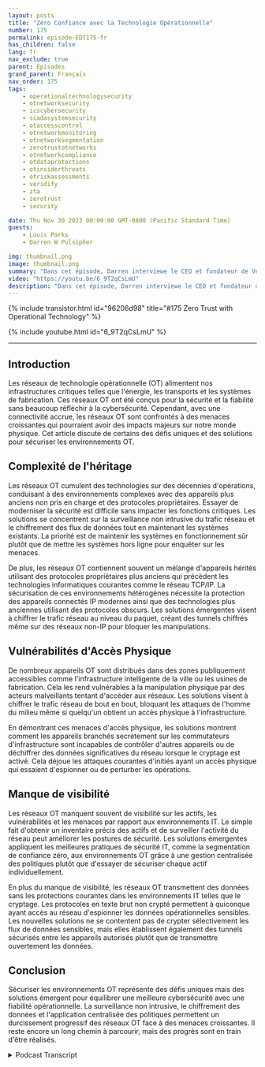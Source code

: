 ```yaml
---
layout: posts
title: "Zéro Confiance avec la Technologie Opérationnelle"
number: 175
permalink: episode-EDT175-fr
has_children: false
lang: fr
nav_exclude: true
parent: Épisodes
grand_parent: Français
nav_order: 175
tags:
    - operationaltechnologysecurity
    - otnetworksecurity
    - icscybersecurity
    - scadasystemsecurity
    - otaccesscontrol
    - otnetworkmonitoring
    - otnetworksegmentation
    - zerotrustotnetworks
    - otnetworkcompliance
    - otdataprotections
    - otinsiderthreats
    - otriskassessments
    - veridify
    - zta
    - zerotrust
    - security

date: Thu Nov 30 2023 00:00:00 GMT-0800 (Pacific Standard Time)
guests:
    - Louis Parks
    - Darren W Pulsipher

img: thumbnail.png
image: thumbnail.png
summary: "Dans cet épisode, Darren interviewe le CEO et fondateur de Veridify, Louis Parks. Ils discutent des problèmes uniques liés aux réseaux de technologie opérationnelle qui contrôlent les infrastructures critiques, en raison de la complexité du patrimoine, des vulnérabilités en matière d'accessibilité et du manque de visibilité."
video: "https://youtu.be/6_9T2qCsLmU"
description: "Dans cet épisode, Darren interviewe le CEO et fondateur de Veridify, Louis Parks. Ils discutent des problèmes uniques liés aux réseaux de technologie opérationnelle qui contrôlent les infrastructures critiques, en raison de la complexité du patrimoine, des vulnérabilités en matière d'accessibilité et du manque de visibilité."
---
```


<div>
{% include transistor.html id="96206d98" title="#175 Zero Trust with Operational Technology" %}

{% include youtube.html id="6_9T2qCsLmU" %}
</div>

---

## Introduction

Les réseaux de technologie opérationnelle (OT) alimentent nos infrastructures critiques telles que l'énergie, les transports et les systèmes de fabrication. Ces réseaux OT ont été conçus pour la sécurité et la fiabilité sans beaucoup réfléchir à la cybersécurité. Cependant, avec une connectivité accrue, les réseaux OT sont confrontés à des menaces croissantes qui pourraient avoir des impacts majeurs sur notre monde physique. Cet article discute de certains des défis uniques et des solutions pour sécuriser les environnements OT.

## Complexité de l'héritage

Les réseaux OT cumulent des technologies sur des décennies d'opérations, conduisant à des environnements complexes avec des appareils plus anciens non pris en charge et des protocoles propriétaires. Essayer de moderniser la sécurité est difficile sans impacter les fonctions critiques. Les solutions se concentrent sur la surveillance non intrusive du trafic réseau et le chiffrement des flux de données tout en maintenant les systèmes existants. La priorité est de maintenir les systèmes en fonctionnement sûr plutôt que de mettre les systèmes hors ligne pour enquêter sur les menaces.

De plus, les réseaux OT contiennent souvent un mélange d'appareils hérités utilisant des protocoles propriétaires plus anciens qui précèdent les technologies informatiques courantes comme le réseau TCP/IP. La sécurisation de ces environnements hétérogènes nécessite la protection des appareils connectés IP modernes ainsi que des technologies plus anciennes utilisant des protocoles obscurs. Les solutions émergentes visent à chiffrer le trafic réseau au niveau du paquet, créant des tunnels chiffrés même sur des réseaux non-IP pour bloquer les manipulations.

## Vulnérabilités d'Accès Physique

De nombreux appareils OT sont distribués dans des zones publiquement accessibles comme l'infrastructure intelligente de la ville ou les usines de fabrication. Cela les rend vulnérables à la manipulation physique par des acteurs malveillants tentant d'accéder aux réseaux. Les solutions visent à chiffrer le trafic réseau de bout en bout, bloquant les attaques de l'homme du milieu même si quelqu'un obtient un accès physique à l'infrastructure.

En démontrant ces menaces d'accès physique, les solutions montrent comment les appareils branchés secrètement sur les commutateurs d'infrastructure sont incapables de contrôler d'autres appareils ou de déchiffrer des données significatives du réseau lorsque le cryptage est activé. Cela déjoue les attaques courantes d'initiés ayant un accès physique qui essaient d'espionner ou de perturber les opérations.

## Manque de visibilité

Les réseaux OT manquent souvent de visibilité sur les actifs, les vulnérabilités et les menaces par rapport aux environnements IT. Le simple fait d'obtenir un inventaire précis des actifs et de surveiller l'activité du réseau peut améliorer les postures de sécurité. Les solutions émergentes appliquent les meilleures pratiques de sécurité IT, comme la segmentation de confiance zéro, aux environnements OT grâce à une gestion centralisée des politiques plutôt que d'essayer de sécuriser chaque actif individuellement.

En plus du manque de visibilité, les réseaux OT transmettent des données sans les protections courantes dans les environnements IT telles que le cryptage. Les protocoles en texte brut non crypté permettent à quiconque ayant accès au réseau d'espionner les données opérationnelles sensibles. Les nouvelles solutions ne se contentent pas de crypter sélectivement les flux de données sensibles, mais elles établissent également des tunnels sécurisés entre les appareils autorisés plutôt que de transmettre ouvertement les données.

## Conclusion

Sécuriser les environnements OT représente des défis uniques mais des solutions émergent pour équilibrer une meilleure cybersécurité avec une fiabilité opérationnelle. La surveillance non intrusive, le chiffrement des données et l'application centralisée des politiques permettent un durcissement progressif des réseaux OT face à des menaces croissantes. Il reste encore un long chemin à parcourir, mais des progrès sont en train d'être réalisés.



<details>
<summary> Podcast Transcript </summary>

<p></p>

</details>
